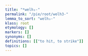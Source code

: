 ```yaml
---
title: "*welh₃-"
permalink: "/pie/root/welh3-"
lemma_to_sort: "welh₃-"
klass: root
etymology: []
markers: []
synonyms: []
definitions: [["to hit, to strike"]]
topics: []
---
```

